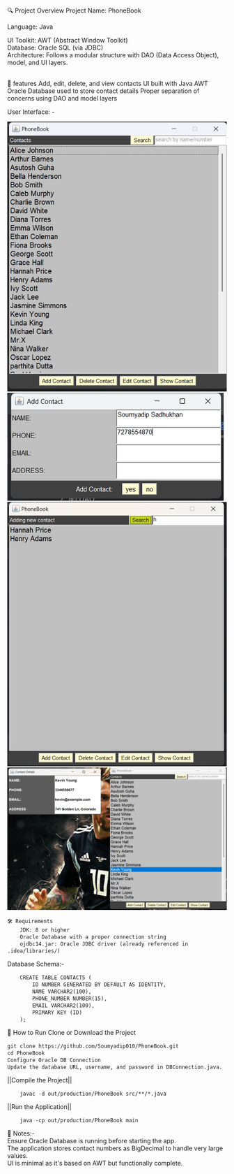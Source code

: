 🔍 Project Overview
Project Name: PhoneBook

Language: Java

UI Toolkit: AWT (Abstract Window Toolkit)<br>
Database: Oracle SQL (via JDBC)<br>
Architecture: Follows a modular structure with DAO (Data Access Object), model, and UI layers.<br><br>
<p>
🧠 features
    Add, edit, delete, and view contacts
    UI built with Java AWT
    Oracle Database used to store contact details
    Proper separation of concerns using DAO and model layers
</p>

User Interface: -
<br>

![PhoneBook Home Page](images/1.jpg)
![Add panel](images/2.jpg)
![Search](images/3.jpg)
![Viewing_Contact](images/4.jpg)

    🛠 Requirements
        JDK: 8 or higher
        Oracle Database with a proper connection string
        ojdbc14.jar: Oracle JDBC driver (already referenced in .idea/libraries/)

Database Schema:-

        CREATE TABLE CONTACTS (
            ID NUMBER GENERATED BY DEFAULT AS IDENTITY,
            NAME VARCHAR2(100),
            PHONE_NUMBER NUMBER(15),
            EMAIL VARCHAR2(100),
            PRIMARY KEY (ID)
        );
        
🚀 How to Run
Clone or Download the Project

    git clone https://github.com/Soumyadip010/PhoneBook.git
    cd PhoneBook
    Configure Oracle DB Connection
    Update the database URL, username, and password in DBConnection.java.

||Compile the Project||

        javac -d out/production/PhoneBook src/**/*.java
||Run the Application||

        java -cp out/production/PhoneBook main

📌 Notes:-<br>
    Ensure Oracle Database is running before starting the app.<br>
    The application stores contact numbers as BigDecimal to handle very large values.<br>
    UI is minimal as it's based on AWT but functionally complete.<br>
